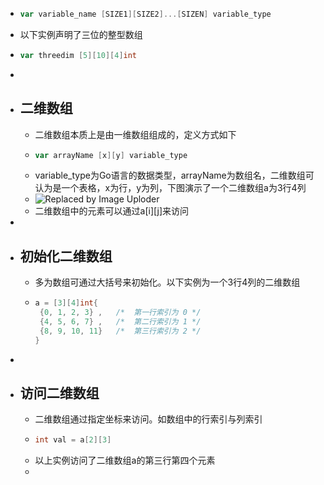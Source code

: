 - ```go
  var variable_name [SIZE1][SIZE2]...[SIZEN] variable_type
  ```
- 以下实例声明了三位的整型数组
- ```go
  var threedim [5][10][4]int
  ```
-
- ## 二维数组
	- 二维数组本质上是由一维数组组成的，定义方式如下
	- ```go
	  var arrayName [x][y] variable_type
	  ```
	- variable_type为Go语言的数据类型，arrayName为数组名，二维数组可认为是一个表格，x为行，y为列，下图演示了一个二维数组a为3行4列
	- ![Replaced by Image Uploder](https://gitee.com/superficial/blogimage/raw/master/img/image_1645586716201_0.png)
	- 二维数组中的元素可以通过a[i][j]来访问
-
- ## 初始化二维数组
	- 多为数组可通过大括号来初始化。以下实例为一个3行4列的二维数组
	- ```go
	  a = [3][4]int{  
	   {0, 1, 2, 3} ,   /*  第一行索引为 0 */
	   {4, 5, 6, 7} ,   /*  第二行索引为 1 */
	   {8, 9, 10, 11}   /*  第三行索引为 2 */
	  }
	  ```
-
- ## 访问二维数组
	- 二维数组通过指定坐标来访问。如数组中的行索引与列索引
	- ```go
	  int val = a[2][3]
	  ```
	- 以上实例访问了二维数组a的第三行第四个元素
	-
